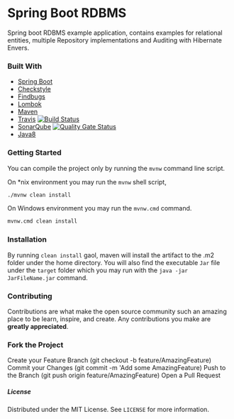 # Spring Boot RDBMS 

Spring boot RDBMS example application, contains examples for relational entities, multiple Repository implementations and Auditing with Hibernate Envers.

### Built With

- [Spring Boot](https://start.spring.io)
- [Checkstyle](http://checkstyle.sourceforge.net/) 
- [Findbugs](http://findbugs.sourceforge.net/) 
- [Lombok](https://projectlombok.org/) 
- [Maven](https://maven.apache.org/) 
- [Travis](https://travis-ci.org/)  [![Build Status](https://travis-ci.org/canmogol/spring-boot-data-rdbms.svg?branch=master)](https://travis-ci.org/canmogol/spring-boot-data-rdbms)
- [SonarQube](https://sonarcloud.io/dashboard?id=dev.canm%3Aspring-boot-data-rdbms) [![Quality Gate Status](https://sonarcloud.io/api/project_badges/measure?project=dev.canm%3Aspring-boot-data-rdbms&metric=alert_status)](https://sonarcloud.io/dashboard?id=dev.canm%3Aspring-boot-data-rdbms)
- [Java8](https://openjdk.java.net/install/) 

### Getting Started

You can compile the project only by running the `mvnw` command line script.

On *nix environment you may run the `mvnw` shell script,
```bash
./mvnw clean install
```

On Windows environment you may run the `mvnw.cmd` command.
```bash
mvnw.cmd clean install
```

### Installation

By running `clean install` gaol, maven will install the artifact to the .m2 folder 
under the home directory. You will also find the executable `Jar` file under the
`target` folder which you may run with the `java -jar JarFileName.jar` command.


### Contributing
Contributions are what make the open source community such an amazing place to be learn, 
inspire, and create. Any contributions you make are **greatly appreciated**.

### Fork the Project
Create your Feature Branch (git checkout -b feature/AmazingFeature)
Commit your Changes (git commit -m 'Add some AmazingFeature)
Push to the Branch (git push origin feature/AmazingFeature)
Open a Pull Request

##### License
Distributed under the MIT License. See `LICENSE` for more information.

